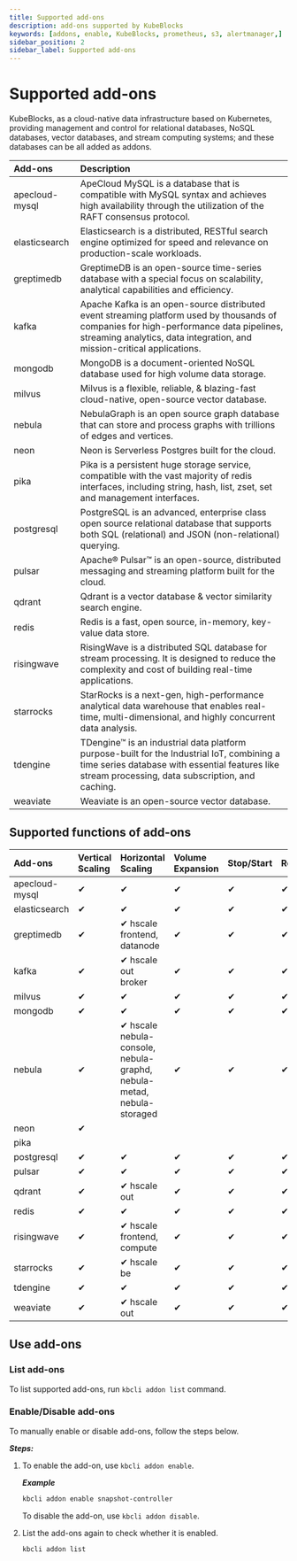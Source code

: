 ```yaml
---
title: Supported add-ons 
description: add-ons supported by KubeBlocks
keywords: [addons, enable, KubeBlocks, prometheus, s3, alertmanager,]
sidebar_position: 2
sidebar_label: Supported add-ons 
---
```


# Supported add-ons

KubeBlocks, as a cloud-native data infrastructure based on Kubernetes, providing management and control for relational databases, NoSQL databases, vector databases, and stream computing systems; and these databases can be all added as addons.

| Add-ons         | Description                                                                                                                                                                                                       |
|:----------------|:-------------------------------------------------------------------------------------------------------------------------------------------------------------------------------------------------------------------|
| apecloud-mysql  | ApeCloud MySQL is a database that is compatible with MySQL syntax and achieves high availability through the utilization of the RAFT consensus protocol.                                                          |
| elasticsearch   | Elasticsearch is a distributed, RESTful search engine optimized for speed and relevance on production-scale workloads. |
| greptimedb      | GreptimeDB is an open-source time-series database with a special focus on scalability, analytical capabilities and efficiency. |
| kafka           | Apache Kafka is an open-source distributed event streaming platform used by thousands of companies for high-performance data pipelines, streaming analytics, data integration, and mission-critical applications. |
| mongodb         | MongoDB is a document-oriented NoSQL database used for high volume data storage.                                                                                                                                  |
| milvus          | Milvus is a flexible, reliable, & blazing-fast cloud-native, open-source vector database.                                                                                                                         |
| nebula          | NebulaGraph is an open source graph database that can store and process graphs with trillions of edges and vertices.                                                                                              |
| neon            | Neon is Serverless Postgres built for the cloud. |
| pika            | Pika is a persistent huge storage service, compatible with the vast majority of redis interfaces, including string, hash, list, zset, set and management interfaces. |
| postgresql      | PostgreSQL is an advanced, enterprise class open source relational database that supports both SQL (relational) and JSON (non-relational) querying.                                                            |
| pulsar          | Apache® Pulsar™ is an open-source, distributed messaging and streaming platform built for the cloud. |
| qdrant          | Qdrant is a vector database & vector similarity search engine.                                                                                                                                                    |
| redis           | Redis is a fast, open source, in-memory, key-value data store.                                                                                                                                                    |
| risingwave      | RisingWave is a distributed SQL database for stream processing. It is designed to reduce the complexity and cost of building real-time applications. |
| starrocks       | StarRocks is a next-gen, high-performance analytical data warehouse that enables real-time, multi-dimensional, and highly concurrent data analysis. |
| tdengine        | TDengine™ is an industrial data platform purpose-built for the Industrial IoT, combining a time series database with essential features like stream processing, data subscription, and caching.                  |
| weaviate        | Weaviate is an open-source vector database.                                                                                                                                                                       |

## Supported functions of add-ons

| Add-ons         | Vertical Scaling  | Horizontal Scaling  | Volume Expansion  | Stop/Start  | Restart  | Backup/Restore  | Logs  | Config   | Upgrade  | Account  | Failover  | Switchover  | Monitor  |
|:----------------|:------------------|:--------------------|:------------------|:------------|:---------|:----------------|:------|:---------|:---------|:---------|:----------|:------------|:---------|
| apecloud-mysql  | ✔                 | ✔                   | ✔                 | ✔           | ✔        | ✔               | ✔     | ✔        |          | ✔        | ✔         | ✔           | ✔        |
| elasticsearch   | ✔                 | ✔                   | ✔                 | ✔           | ✔        |                 | ✔     |          |          |          |           |             |          |
| greptimedb      | ✔                 | ✔ hscale <br /> frontend, datanode  | ✔                | ✔          | ✔       |                | ✔    |          |          |         |          |            |         |
| kafka           | ✔                 | ✔ hscale out <br /> broker   | ✔                | ✔          | ✔       |                | ✔    | ✔       |         |         |          |             | ✔        |
| milvus          | ✔                 | ✔                   | ✔                 | ✔           | ✔        |                 | ✔     |          |          |          |           |             |          |
| mongodb         | ✔                 | ✔                   | ✔                 | ✔           | ✔        | ✔               | ✔     | ✔        |          |          | ✔         | ✔           | ✔        |
| nebula          | ✔                 | ✔ hscale <br /> nebula-console, nebula-graphd, nebula-metad, nebula-storaged | ✔                | ✔          | ✔       |                | ✔    |         |         |         |          |            |         |
| neon            | ✔                 |                     |                   |             |          |                 |       |          |          |          |           |             |          |
| pika            |
| postgresql      | ✔                 | ✔                   | ✔                 | ✔           | ✔        | ✔               | ✔     | ✔        | ✔        | ✔        | ✔         | ✔           | ✔        |
| pulsar          | ✔                 | ✔                   | ✔                 | ✔           | ✔        |                 | ✔     | ✔        |          |          |           |             | ✔        |
| qdrant          | ✔                 | ✔ hscale out        | ✔                 | ✔           | ✔        | ✔               | ✔     |          |          |          |           |             | ✔        |
| redis           | ✔                 | ✔                   | ✔                 | ✔           | ✔        | ✔               | ✔     | ✔        |          | ✔        | ✔         |             | ✔        |
| risingwave      | ✔                 | ✔ hscale <br /> frontend, compute | ✔                 | ✔          | ✔       |                | ✔    |         |         |         |          |            |         |
| starrocks       | ✔                 | ✔ hscale be         | ✔                 | ✔           | ✔        |                 | ✔     |          |          |          |           |             |          |
| tdengine        | ✔                 | ✔                   | ✔                 | ✔           | ✔        |                 | ✔     |          |          |          |           |             |          |
| weaviate        | ✔                 | ✔ hscale out        | ✔                 | ✔           | ✔        |                 | ✔     | ✔        |          |          |           |             | ✔        |

## Use add-ons

### List add-ons

To list supported add-ons, run `kbcli addon list` command.

### Enable/Disable add-ons

To manually enable or disable add-ons, follow the steps below.

***Steps:***

1. To enable the add-on, use `kbcli addon enable`.

   ***Example***

   ```bash
   kbcli addon enable snapshot-controller
   ```

   To disable the add-on, use `kbcli addon disable`.

2. List the add-ons again to check whether it is enabled.

   ```bash
   kbcli addon list
   ```
